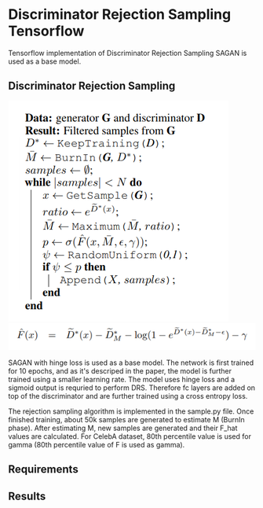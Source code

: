 # Discriminator Rejection Sampling Tensorflow
Tensorflow implementation of Discriminator Rejection Sampling
SAGAN is used as a base model.

## Discriminator Rejection Sampling
![pseudocode](./images/pseudocode.png) 
![pseudocode](./images/equation.png) 

SAGAN with hinge loss is used as a base model. The network is first trained for 10 epochs, and as it's descriped in the paper, the model is further trained using a smaller learning rate. The model uses hinge loss and a sigmoid output is requried to perform DRS. Therefore fc layers are added on top of the discriminator and are further trained using a cross entropy loss.

The rejection sampling algorithm is implemented in the sample.py file.
Once finished training, about 50k samples are generated to estimate M (BurnIn phase).
After estimating M, new samples are generated and their F_hat values are calculated.
For CelebA dataset, 80th percentile value is used for gamma (80th percentile value of F is used as gamma). 


## Requirements


## Results



